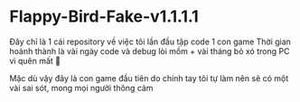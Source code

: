 # Flappy-Bird-Fake-v1.1.1.1
Đây chỉ là 1 cái repository về việc tôi lần đầu tập code 1 con game
Thời gian hoành thành là vài ngày code và debug lòi mồm + vài tháng bỏ xó trong PC vì quên mất 🤡

Mặc dù vậy đây là con game đầu tiên do chính tay tôi tự làm nên sẽ có một vài sai sót, mong mọi người thông cảm

